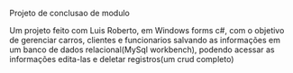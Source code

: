 Projeto de conclusao de modulo

Um projeto feito com Luis Roberto, em Windows forms c#, com o objetivo de gerenciar carros, clientes e funcionarios
salvando as informações em um banco de dados relacional(MySql workbench), 
podendo acessar as informações edita-las e deletar registros(um crud completo)
